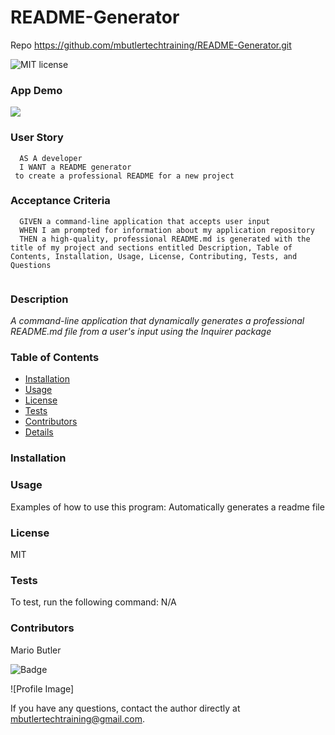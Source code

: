 # README-Generator

Repo https://github.com/mbutlertechtraining/README-Generator.git

  ![MIT license](http://img.shields.io/badge/license-MIT-brightgreen.svg)

  ### App Demo
  ![](images/readme-generator.gif)

  ### User Story
  
  ```text
    AS A developer
    I WANT a README generator
   to create a professional README for a new project
  ```
  
  ### Acceptance Criteria
  
  ```text
    GIVEN a command-line application that accepts user input
    WHEN I am prompted for information about my application repository
    THEN a high-quality, professional README.md is generated with the title of my project and sections entitled Description, Table of Contents, Installation, Usage, License, Contributing, Tests, and Questions
   
  ```
  
  ### Description
   *A command-line application that dynamically generates a professional README.md file from a user's input using the Inquirer package*
    
  ### Table of Contents
  - [Installation](#installation)
  - [Usage](#usage)
  - [License](#license)
  - [Tests](#tests)
  - [Contributors](#contributors)
  - [Details](#details)
  
  ### Installation
    
  ### Usage
  Examples of how to use this program: Automatically generates a readme file
  
  ### License
  MIT
  
  ### Tests
  To test, run the following command: N/A
  
  ### Contributors
  Mario Butler
  
   
![Badge](https://github.com/mbutlertechtraining/README-Generator.git) 
  
![Profile Image]
  
  
If you have any questions, contact the author directly at mbutlertechtraining@gmail.com.
